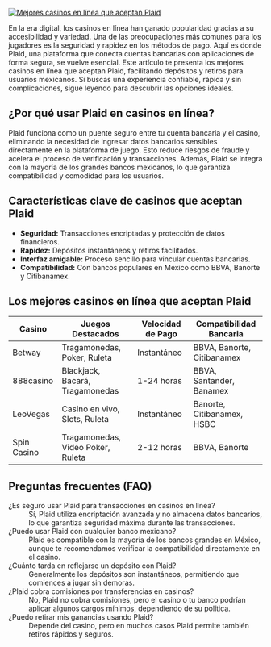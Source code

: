 [![Mejores casinos en línea que aceptan Plaid](https://123-caf.pages.dev/gitsignup.png)](https://vrmoo.ru/Bt82HjjY)

<p>En la era digital, los casinos en línea han ganado popularidad gracias a su accesibilidad y variedad. Una de las preocupaciones más comunes para los jugadores es la seguridad y rapidez en los métodos de pago. Aquí es donde Plaid, una plataforma que conecta cuentas bancarias con aplicaciones de forma segura, se vuelve esencial. Este artículo te presenta los mejores casinos en línea que aceptan Plaid, facilitando depósitos y retiros para usuarios mexicanos. Si buscas una experiencia confiable, rápida y sin complicaciones, sigue leyendo para descubrir las opciones ideales.</p>  <h2>¿Por qué usar Plaid en casinos en línea?</h2> <p>Plaid funciona como un puente seguro entre tu cuenta bancaria y el casino, eliminando la necesidad de ingresar datos bancarios sensibles directamente en la plataforma de juego. Esto reduce riesgos de fraude y acelera el proceso de verificación y transacciones. Además, Plaid se integra con la mayoría de los grandes bancos mexicanos, lo que garantiza compatibilidad y comodidad para los usuarios.</p>  <h2>Características clave de casinos que aceptan Plaid</h2> <ul>   <li><strong>Seguridad:</strong> Transacciones encriptadas y protección de datos financieros.</li>   <li><strong>Rapidez:</strong> Depósitos instantáneos y retiros facilitados.</li>   <li><strong>Interfaz amigable:</strong> Proceso sencillo para vincular cuentas bancarias.</li>   <li><strong>Compatibilidad:</strong> Con bancos populares en México como BBVA, Banorte y Citibanamex.</li> </ul>  <h2>Los mejores casinos en línea que aceptan Plaid</h2> <table>   <thead>     <tr>       <th>Casino</th>       <th>Juegos Destacados</th>       <th>Velocidad de Pago</th>       <th>Compatibilidad Bancaria</th>     </tr>   </thead>   <tbody>     <tr>       <td>Betway</td>       <td>Tragamonedas, Poker, Ruleta</td>       <td>Instantáneo</td>       <td>BBVA, Banorte, Citibanamex</td>     </tr>     <tr>       <td>888casino</td>       <td>Blackjack, Bacará, Tragamonedas</td>       <td>1-24 horas</td>       <td>BBVA, Santander, Banamex</td>     </tr>     <tr>       <td>LeoVegas</td>       <td>Casino en vivo, Slots, Ruleta</td>       <td>Instantáneo</td>       <td>Banorte, Citibanamex, HSBC</td>     </tr>     <tr>       <td>Spin Casino</td>       <td>Tragamonedas, Video Poker, Ruleta</td>       <td>2-12 horas</td>       <td>BBVA, Banorte</td>     </tr>   </tbody> </table>  <h2>Preguntas frecuentes (FAQ)</h2> <dl>   <dt>¿Es seguro usar Plaid para transacciones en casinos en línea?</dt>   <dd>Sí, Plaid utiliza encriptación avanzada y no almacena datos bancarios, lo que garantiza seguridad máxima durante las transacciones.</dd>    <dt>¿Puedo usar Plaid con cualquier banco mexicano?</dt>   <dd>Plaid es compatible con la mayoría de los bancos grandes en México, aunque te recomendamos verificar la compatibilidad directamente en el casino.</dd>    <dt>¿Cuánto tarda en reflejarse un depósito con Plaid?</dt>   <dd>Generalmente los depósitos son instantáneos, permitiendo que comiences a jugar sin demoras.</dd>    <dt>¿Plaid cobra comisiones por transferencias en casinos?</dt>   <dd>No, Plaid no cobra comisiones, pero el casino o tu banco podrían aplicar algunos cargos mínimos, dependiendo de su política.</dd>    <dt>¿Puedo retirar mis ganancias usando Plaid?</dt>   <dd>Depende del casino, pero en muchos casos Plaid permite también retiros rápidos y seguros.</dd> </dl>